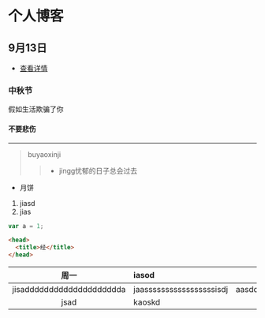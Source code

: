 # 个人博客

## 9月13日

- [查看详情](./note/0914.md)

### 中秋节

假如生活欺骗了你


#### 不要悲伤

---

> buyaoxinji
>
> >- jingg忧郁的日子总会过去
> 
- 月饼

1. jiasd
2. jias

```js
var a = 1;
```

```html
<head>
  <title>经</title>
</head>
```

| 周一 | iasod  | jiajsd |
| :-: | :----- | -----: |
| jisadddddddddddddddddddda  | jaasssssssssssssssssisdj | aasddddddddddddjisdj |
| jsad | kaoskd |  kasdk |

